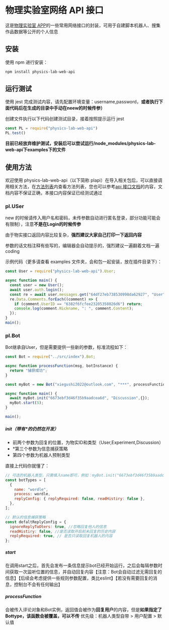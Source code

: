 # 物理实验室网络 API 接口

这是[物理实验室 APP](https://turtlesim.com/products/physics-lab/index-cn.html)的一些常用网络接口的封装，可用于自建脚本机器人、搜集作品数据等公开的个人信息

## 安装

使用 npm 进行安装：

```bash
npm install physics-lab-web-api
```

## 运行测试

使用 jest 完成测试内容，请先配置环境变量：username,password，**或者执行下面代码后在生成的目录中手动在neew的时候传参）**

创建文件执行以下代码创建测试目录，接着按照提示运行 jest

```javaScript
const PL = require("physics-lab-web-api")
PL.test()
```

**目前已经放弃维护测试，安装后可以尝试运行/node_modules/physics-lab-web-api下examples下的文件**

## 使用方法

欢迎使用 physics-lab-web-api（以下简称 plapi）在导入相关包后，可以直接调用相关方法，在[方法列表](apilist.md)内查看方法列表，您也可以参考[api 接口文档](https://github.com/wsxiaolin/apidoc.git)的内容，文档内容不保证正确，本接口内容保证已经测试通过

### pl.USer

new 的时候请传入用户名和密码，未传参数自动进行匿名登录，部分功能可能会有限制），注意**不是在Login的时候传参**

由于物实接口返回内容比较复杂，**强烈建议大家自己打印一下返回内容**

参数的话文档注释有些写的，编辑器会自动提示的，强烈建议一遍翻着文档一遍 coding

示例代码（更多请查看 examples 文件夹，会和包一起安装，放在插件目录下）：

```javascript
const User = require("physics-lab-web-api").User;

async function main() {
  const user = new User();
  await user.auth.login();
  const re = await user.messages.get("64df27eb738530998da62927", "User", 5);
  re.Data.Comments.forEach((comment) => {
    if (comment.UserID == "6382f6fcfee23205358026d6") return;
    console.log(comment.Nickname, ": ", comment.Content);
  });
}
main();
```

### pl.Bot

Bot继承自User，但是需要提供一些新的参数，标准流程如下：

```javaScript
const Bot = require("../src/index").Bot;

async function processFunction(msg, botInstance) {
  return "捕获成功";
}

const myBot = new Bot("xiegushi2022@outlook.com", "***", processFunction);

async function main() {
  await myBot.init("6673ebf3d46f35b9aadcea6d", "Discussion",{});
  myBot.start(5);
}

main();

```
##### init（带有*的仍然在开发）

- 前两个参数为回复的位置，为物实ID和类型（User,Experiment,Discussion）
- *第三个参数为信息捕获策略
- 第四个参数为机器人预制类型

直接上代码你就懂了：
```JavaScript
// 可选的机器人类型，只需填入name即可，例如：myBot.init("6673ebf3d46f35b9aadcea6d", "Discussion",{},"wordle");
const botTypes = [
  {
    name: "wordle",
    process: wordle,
    replyConfig: { replyRequired: false, readHistiry: false },
  },
];

// 默认的信息捕获策略
const defaltReplyConfig = {
  ignoreReplyToOters: true, //忽略回复他人的信息
  readHistiry: false, //是否读取开启前未回复的历史内容
  replyRequired: true, // 是否只读取回复机器人的内容
};
```


##### start

在调用start之后，首先会发布一条信息提示bot已经开始运行，之后会每隔参数时间获取一次监听位置的信息，并自动回复内容【注意：Bot会自动过滤无需回复的信息】【后续会考虑提供一些规则参数配置，类比eslint】【若没有需要回复的消息，控制台不会有任何输出】

##### processFunction

会被传入评论对象和Bot实例，返回值会被作为**回复用户**的内容，但是**如果指定了Bottype，该函数会被覆盖，可以不传**
优先级：机器人类型自带 > 用户配置 > 默认值
